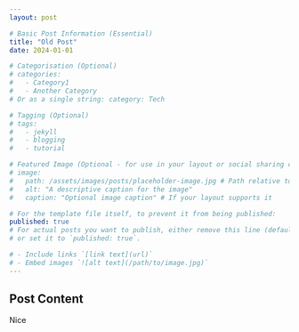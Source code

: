 ```yaml
---
layout: post

# Basic Post Information (Essential)
title: "Old Post" 
date: 2024-01-01 

# Categorisation (Optional)
# categories: 
#   - Category1
#   - Another Category
# Or as a single string: category: Tech

# Tagging (Optional)
# tags:
#   - jekyll
#   - blogging
#   - tutorial

# Featured Image (Optional - for use in your layout or social sharing cards)
# image:
#   path: /assets/images/posts/placeholder-image.jpg # Path relative to your site root
#   alt: "A descriptive caption for the image"
#   caption: "Optional image caption" # If your layout supports it

# For the template file itself, to prevent it from being published:
published: true 
# For actual posts you want to publish, either remove this line (defaults to true) 
# or set it to `published: true`.

# - Include links `[link text](url)`
# - Embed images `![alt text](/path/to/image.jpg)`
---
```


## Post Content
Nice